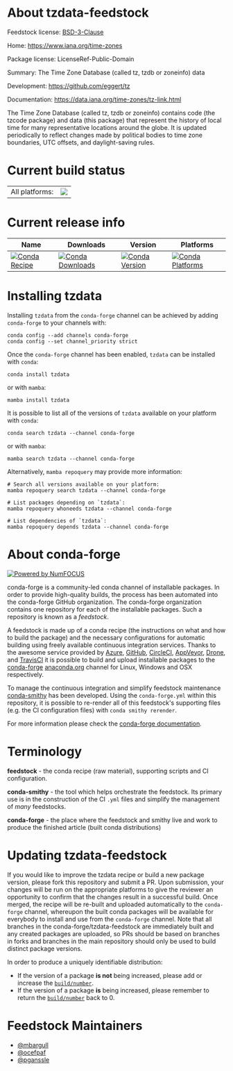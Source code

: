 About tzdata-feedstock
======================

Feedstock license: [BSD-3-Clause](https://github.com/conda-forge/tzdata-feedstock/blob/main/LICENSE.txt)

Home: https://www.iana.org/time-zones

Package license: LicenseRef-Public-Domain

Summary: The Time Zone Database (called tz, tzdb or zoneinfo) data

Development: https://github.com/eggert/tz

Documentation: https://data.iana.org/time-zones/tz-link.html

The Time Zone Database (called tz, tzdb or zoneinfo) contains code
(the tzcode package) and data (this package) that represent the
history of local time for many representative
locations around the globe.  It is updated periodically to reflect
changes made by political bodies to time zone boundaries, UTC offsets,
and daylight-saving rules.


Current build status
====================


<table><tr><td>All platforms:</td>
    <td>
      <a href="https://dev.azure.com/conda-forge/feedstock-builds/_build/latest?definitionId=9931&branchName=main">
        <img src="https://dev.azure.com/conda-forge/feedstock-builds/_apis/build/status/tzdata-feedstock?branchName=main">
      </a>
    </td>
  </tr>
</table>

Current release info
====================

| Name | Downloads | Version | Platforms |
| --- | --- | --- | --- |
| [![Conda Recipe](https://img.shields.io/badge/recipe-tzdata-green.svg)](https://anaconda.org/conda-forge/tzdata) | [![Conda Downloads](https://img.shields.io/conda/dn/conda-forge/tzdata.svg)](https://anaconda.org/conda-forge/tzdata) | [![Conda Version](https://img.shields.io/conda/vn/conda-forge/tzdata.svg)](https://anaconda.org/conda-forge/tzdata) | [![Conda Platforms](https://img.shields.io/conda/pn/conda-forge/tzdata.svg)](https://anaconda.org/conda-forge/tzdata) |

Installing tzdata
=================

Installing `tzdata` from the `conda-forge` channel can be achieved by adding `conda-forge` to your channels with:

```
conda config --add channels conda-forge
conda config --set channel_priority strict
```

Once the `conda-forge` channel has been enabled, `tzdata` can be installed with `conda`:

```
conda install tzdata
```

or with `mamba`:

```
mamba install tzdata
```

It is possible to list all of the versions of `tzdata` available on your platform with `conda`:

```
conda search tzdata --channel conda-forge
```

or with `mamba`:

```
mamba search tzdata --channel conda-forge
```

Alternatively, `mamba repoquery` may provide more information:

```
# Search all versions available on your platform:
mamba repoquery search tzdata --channel conda-forge

# List packages depending on `tzdata`:
mamba repoquery whoneeds tzdata --channel conda-forge

# List dependencies of `tzdata`:
mamba repoquery depends tzdata --channel conda-forge
```


About conda-forge
=================

[![Powered by
NumFOCUS](https://img.shields.io/badge/powered%20by-NumFOCUS-orange.svg?style=flat&colorA=E1523D&colorB=007D8A)](https://numfocus.org)

conda-forge is a community-led conda channel of installable packages.
In order to provide high-quality builds, the process has been automated into the
conda-forge GitHub organization. The conda-forge organization contains one repository
for each of the installable packages. Such a repository is known as a *feedstock*.

A feedstock is made up of a conda recipe (the instructions on what and how to build
the package) and the necessary configurations for automatic building using freely
available continuous integration services. Thanks to the awesome service provided by
[Azure](https://azure.microsoft.com/en-us/services/devops/), [GitHub](https://github.com/),
[CircleCI](https://circleci.com/), [AppVeyor](https://www.appveyor.com/),
[Drone](https://cloud.drone.io/welcome), and [TravisCI](https://travis-ci.com/)
it is possible to build and upload installable packages to the
[conda-forge](https://anaconda.org/conda-forge) [anaconda.org](https://anaconda.org/)
channel for Linux, Windows and OSX respectively.

To manage the continuous integration and simplify feedstock maintenance
[conda-smithy](https://github.com/conda-forge/conda-smithy) has been developed.
Using the ``conda-forge.yml`` within this repository, it is possible to re-render all of
this feedstock's supporting files (e.g. the CI configuration files) with ``conda smithy rerender``.

For more information please check the [conda-forge documentation](https://conda-forge.org/docs/).

Terminology
===========

**feedstock** - the conda recipe (raw material), supporting scripts and CI configuration.

**conda-smithy** - the tool which helps orchestrate the feedstock.
                   Its primary use is in the construction of the CI ``.yml`` files
                   and simplify the management of *many* feedstocks.

**conda-forge** - the place where the feedstock and smithy live and work to
                  produce the finished article (built conda distributions)


Updating tzdata-feedstock
=========================

If you would like to improve the tzdata recipe or build a new
package version, please fork this repository and submit a PR. Upon submission,
your changes will be run on the appropriate platforms to give the reviewer an
opportunity to confirm that the changes result in a successful build. Once
merged, the recipe will be re-built and uploaded automatically to the
`conda-forge` channel, whereupon the built conda packages will be available for
everybody to install and use from the `conda-forge` channel.
Note that all branches in the conda-forge/tzdata-feedstock are
immediately built and any created packages are uploaded, so PRs should be based
on branches in forks and branches in the main repository should only be used to
build distinct package versions.

In order to produce a uniquely identifiable distribution:
 * If the version of a package **is not** being increased, please add or increase
   the [``build/number``](https://docs.conda.io/projects/conda-build/en/latest/resources/define-metadata.html#build-number-and-string).
 * If the version of a package **is** being increased, please remember to return
   the [``build/number``](https://docs.conda.io/projects/conda-build/en/latest/resources/define-metadata.html#build-number-and-string)
   back to 0.

Feedstock Maintainers
=====================

* [@mbargull](https://github.com/mbargull/)
* [@ocefpaf](https://github.com/ocefpaf/)
* [@pganssle](https://github.com/pganssle/)

